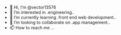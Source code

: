 - 👋 Hi, I’m @vector13576
- 👀 I’m interested in .engineering..
- 🌱 I’m currently learning .front end web development..
- 💞️ I’m looking to collaborate on .app management..
- 📫 How to reach me ...

<!---
vector13576/vector13576 is a ✨ special ✨ repository because its `README.md` (this file) appears on your GitHub profile.
You can click the Preview link to take a look at your changes.
--->
